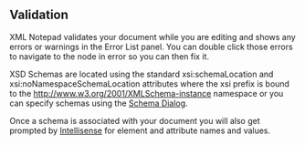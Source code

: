 
## Validation

XML Notepad validates your document while you are editing and shows any errors or warnings in the Error List panel. You
can double click those errors to navigate to the node in error so you can then fix it.

XSD Schemas are located using the standard xsi:schemaLocation and xsi:noNamespaceSchemaLocation attributes where the xsi
prefix is bound to the http://www.w3.org/2001/XMLSchema-instance namespace or you can specify schemas using the [Schema
Dialog](schemas.md).

Once a schema is associated with your document you will also get prompted by [Intellisense](intellisense.md) for element
and attribute names and values.
